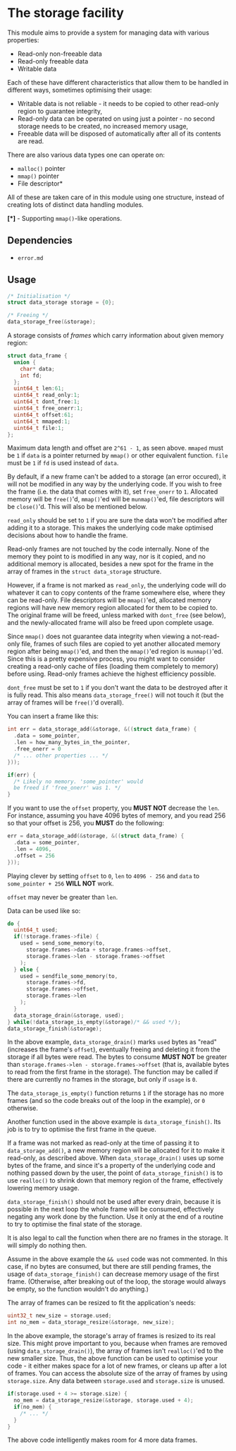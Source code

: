 # The storage facility

This module aims to provide a system for
managing data with various properties:

- Read-only non-freeable data
- Read-only freeable data
- Writable data

Each of these have different characteristics that allow them to
be handled in different ways, sometimes optimising their usage:

- Writable data is not reliable - it needs to be
  copied to other read-only region to guarantee integrity,
- Read-only data can be operated on using just a pointer - no
  second storage needs to be created, no increased memory usage,
- Freeable data will be disposed of automatically
  after all of its contents are read.

There are also various data types one can operate on:

- `malloc()` pointer
- `mmap()` pointer
- File descriptor*

All of these are taken care of in this module using one structure,
instead of creating lots of distinct data handling modules.

**[*]** - Supporting `mmap()`-like operations.

## Dependencies

- `error.md`

## Usage

```c
/* Initialisation */
struct data_storage storage = {0};

/* Freeing */
data_storage_free(&storage);
```

A storage consists of *frames* which carry information about given memory
region:

```c
struct data_frame {
  union {
    char* data;
    int fd;
  };
  uint64_t len:61;
  uint64_t read_only:1;
  uint64_t dont_free:1;
  uint64_t free_onerr:1;
  uint64_t offset:61;
  uint64_t mmaped:1;
  uint64_t file:1;
};
```

Maximum data length and offset are `2^61 - 1`, as seen above. `mmaped` must be
`1` if `data` is a pointer returned by `mmap()` or other equivalent function.
`file` must be `1` if `fd` is used instead of `data`.

By default, if a new frame can't be added to a storage (an error occured), it
will not be modified in any way by the underlying code. If you wish to free the
frame (i.e. the data that comes with it), set `free_onerr` to `1`. Allocated
memory will be `free()`'d, `mmap()`'ed will be `munmap()`'ed, file descriptors
will be `close()`'d. This will also be mentioned below.

`read_only` should be set to `1` if you are sure the data won't be modified
after adding it to a storage. This makes the underlying code make optimised
decisions about how to handle the frame.

Read-only frames are not touched by the code internally. None of the memory they
point to is modified in any way, nor is it copied, and no additional memory is
allocated, besides a new spot for the frame in the array of frames in the
`struct data_storage` structure.

However, if a frame is not marked as `read_only`, the underlying code will do
whatever it can to copy contents of the frame somewhere else, where they can be
read-only. File descriptors will be `mmap()`'ed, allocated memory regions will
have new memory region allocated for them to be copied to. The original frame
will be freed, unless marked with `dont_free` (see below), and the
newly-allocated frame will also be freed upon complete usage.

Since `mmap()` does not guarantee data integrity when viewing a not-read-only
file, frames of such files are copied to yet another allocated memory region
after being `mmap()`'ed, and then the `mmap()`'ed region is `munmap()`'ed.
Since this is a pretty expensive process, you might want to consider creating
a read-only cache of files (loading them completely to memory) before using.
Read-only frames achieve the highest efficiency possible.

`dont_free` must be set to `1` if you don't want the data to be destroyed
after it is fully read. This also means `data_storage_free()` will not
touch it (but the array of frames will be `free()`'d overall).

You can insert a frame like this:

```c
int err = data_storage_add(&storage, &((struct data_frame) {
  .data = some_pointer,
  .len = how_many_bytes_in_the_pointer,
  .free_onerr = 0
  /* ... other properties ... */
}));

if(err) {
  /* Likely no memory. 'some_pointer' would
  be freed if 'free_onerr' was 1. */
}
```

If you want to use the `offset` property, you **MUST NOT** decrease the
`len`. For instance, assuming you have 4096 bytes of memory, and you
read 256 so that your offset is 256, you **MUST** do the following:

```c
err = data_storage_add(&storage, &((struct data_frame) {
  .data = some_pointer,
  .len = 4096,
  .offset = 256
}));
```

Playing clever by setting `offset` to `0`, `len` to `4096 - 256`
and `data` to `some_pointer + 256` **WILL NOT** work.

`offset` may never be greater than `len`.

Data can be used like so:

```c
do {
  uint64_t used;
  if(!storage.frames->file) {
    used = send_some_memory(to,
      storage.frames->data + storage.frames->offset,
      storage.frames->len - storage.frames->offset
    );
  } else {
    used = sendfile_some_memory(to,
      storage.frames->fd,
      storage.frames->offset,
      storage.frames->len
    );
  }
  data_storage_drain(&storage, used);
} while(!data_storage_is_empty(&storage)/* && used */);
data_storage_finish(&storage);
```

In the above example, `data_storage_drain()` marks `used` bytes as "read"
(increases the frame's `offset`), eventually freeing and deleting it from the
storage if all bytes were read. The bytes to consume **MUST NOT** be greater
than `storage.frames->len - storage.frames->offset` (that is, available bytes
to read from the first frame in the storage). The function may be called if
there are currently no frames in the storage, but only if `usage` is `0`.

The `data_storage_is_empty()` function returns `1` if the storage has no more
frames (and so the code breaks out of the loop in the example), or `0`
otherwise.

Another function used in the above example is `data_storage_finish()`.
Its job is to try to optimise the first frame in the queue.

If a frame was not marked as read-only at the time of passing it to
`data_storage_add()`, a new memory region will be allocated for it to make it
read-only, as described above. When `data_storage_drain()` uses up some bytes of
the frame, and since it's a property of the underlying code and nothing passed
down by the user, the point of `data_storage_finish()` is to use `realloc()` to
shrink down that memory region of the frame, effectively lowering memory usage.

`data_storage_finish()` should not be used after every drain, because it
is possible in the next loop the whole frame will be consumed, effectively
negating any work done by the function. Use it only at the end of a routine
to try to optimise the final state of the storage.

It is also legal to call the function when there are no
frames in the storage. It will simply do nothing then.

Assume in the above example the `&& used` code was not commented. In this
case, if no bytes are consumed, but there are still pending frames, the
usage of `data_storage_finish()` can decrease memory usage of the first
frame. (Otherwise, after breaking out of the loop, the storage would
always be empty, so the function wouldn't do anything.)

The array of frames can be resized to fit the application's needs:

```c
uint32_t new_size = storage.used;
int no_mem = data_storage_resize(&storage, new_size);
```

In the above example, the storage's array of frames is resized to its real size.
This might prove important to you, because when frames are removed (using
`data_storage_drain()`), the array of frames isn't `realloc()`'ed to the new
smaller size. Thus, the above function can be used to optimise your code - it
either makes space for a lot of new frames, or cleans up after a lot of frames.
You can access the absolute size of the array of frames by using `storage.size`.
Any data between `storage.used` and `storage.size` is unused.

```c
if(storage.used + 4 >= storage.size) {
  no_mem = data_storage_resize(&storage, storage.used + 4);
  if(no_mem) {
    /* ... */
  }
}
```

The above code intelligently makes room for 4 more data frames.
